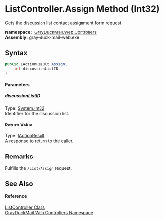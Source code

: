 ListController.Assign Method (Int32)
====================================
Gets the discussion list contact assignment form request.

  **Namespace:**  [GrayDuckMail.Web.Controllers][1]  
  **Assembly:** gray-duck-mail-web.exe

Syntax
------

```csharp
public IActionResult Assign(
	int discussionListID
)
```

#### Parameters

##### *discussionListID*
Type: [System.Int32][2]  
 Identifier for the discussion list.

#### Return Value
Type: [IActionResult][3]  
 A response to return to the caller. 

Remarks
-------
 Fulfills the `/List/Assign` request. 

See Also
--------

#### Reference
[ListController Class][4]  
[GrayDuckMail.Web.Controllers Namespace][1]  

[1]: ../README.md
[2]: https://docs.microsoft.com/dotnet/api/system.int32
[3]: https://docs.microsoft.com/dotnet/api/microsoft.aspnetcore.mvc.iactionresult
[4]: README.md